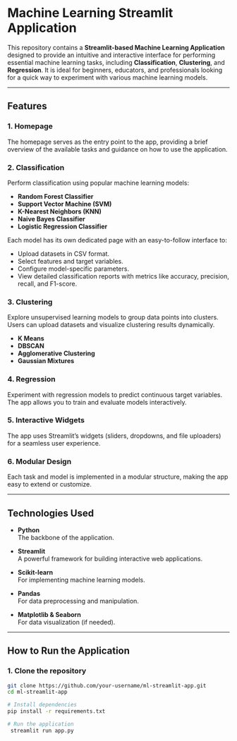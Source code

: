 # Machine Learning Streamlit Application

This repository contains a **Streamlit-based Machine Learning Application** designed to provide an intuitive and interactive interface for performing essential machine learning tasks, including **Classification**, **Clustering**, and **Regression**. It is ideal for beginners, educators, and professionals looking for a quick way to experiment with various machine learning models.

---

## Features

### 1. Homepage  
The homepage serves as the entry point to the app, providing a brief overview of the available tasks and guidance on how to use the application.

### 2. Classification  
Perform classification using popular machine learning models:
- **Random Forest Classifier**  
- **Support Vector Machine (SVM)**  
- **K-Nearest Neighbors (KNN)**  
- **Naive Bayes Classifier**
- **Logistic Regression Classifier**  


Each model has its own dedicated page with an easy-to-follow interface to:
- Upload datasets in CSV format.
- Select features and target variables.
- Configure model-specific parameters.
- View detailed classification reports with metrics like accuracy, precision, recall, and F1-score.

### 3. Clustering  
Explore unsupervised learning models to group data points into clusters. Users can upload datasets and visualize clustering results dynamically.

- **K Means**
- **DBSCAN**
- **Agglomerative Clustering**
- **Gaussian Mixtures**


### 4. Regression  
Experiment with regression models to predict continuous target variables. The app allows you to train and evaluate models interactively.

### 5. Interactive Widgets  
The app uses Streamlit’s widgets (sliders, dropdowns, and file uploaders) for a seamless user experience.

### 6. Modular Design  
Each task and model is implemented in a modular structure, making the app easy to extend or customize. 

---

## Technologies Used

- **Python**  
  The backbone of the application.
  
- **Streamlit**  
  A powerful framework for building interactive web applications.

- **Scikit-learn**  
  For implementing machine learning models.

- **Pandas**  
  For data preprocessing and manipulation.

- **Matplotlib & Seaborn**  
  For data visualization (if needed).

---

## How to Run the Application

### 1. Clone the repository  
   ```bash
   git clone https://github.com/your-username/ml-streamlit-app.git
   cd ml-streamlit-app

# Install dependencies
   pip install -r requirements.txt

# Run the application
    streamlit run app.py
